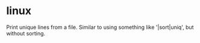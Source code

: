 # linux
Print unique lines from a file. Similar to using something like '|sort|uniq', but without sorting.
